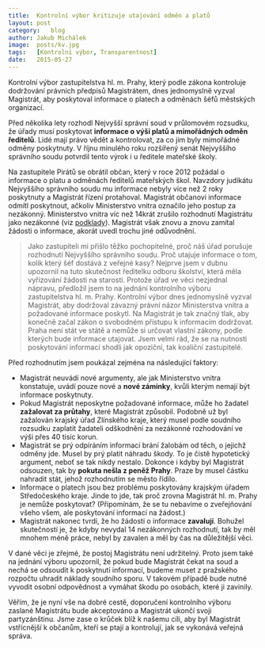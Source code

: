```yaml
---
title:	Kontrolní výbor kritizuje utajování odměn a platů
layout:	post
category:	blog
author:	Jakub Michálek
image:	posts/kv.jpg
tags:	[Kontrolní výbor, Transparentnost]
date:	2015-05-27
---
```


Kontrolní výbor zastupitelstva hl. m. Prahy, který podle zákona kontroluje 
dodržování právních předpisů Magistrátem, dnes jednomyslně vyzval Magistrát, aby 
poskytoval informace o platech a odměnách šéfů městských organizací.

Před několika lety rozhodl Nejvyšší správní soud v průlomovém rozsudku, 
že úřady musí poskytovat **informace o výši platů a mimořádných odměn ředitelů**. 
Lidé mají právo vědět a kontrolovat, za co jim byly mimořádné odměny poskytnuty.
V říjnu minulého roku rozšířený senát Nejvyššího správního soudu potvrdil 
tento výrok i u ředitele mateřské školy. 

Na zastupitele
Pirátů se obrátil občan, který v roce 2012 požádal o informace o platu a 
odměnách ředitelů mateřských škol. Navzdory judikátu Nejvyššího správního soudu
mu informace nebyly více než 2 roky poskytnuty a Magistrát řízení protahoval. 
Magistrát občanovi informace odmítl poskytnout,
ačkoliv Ministerstvo vnitra označilo jeho postup za nezákonný. Ministerstvo
vnitra víc než 14krát zrušilo rozhodnutí Magistrátu jako nezákonné (viz [podklady](https://github.com/pirati-cz/KlubPraha/tree/master/spisy/2015/27-platy-skolstvi)). Magistrát však znovu a znovu zamítal žádosti
o informace, akorát uvedl trochu jiné odůvodnění.

> Jako zastupiteli mi přišlo těžko pochopitelné, proč náš úřad porušuje
rozhodnutí Nejvyššího správního soudu. Proč utajuje informace o tom, kolik který šéf 
dostává z veřejné kasy? Nejprve jsem v dubnu upozornil na tuto skutečnost
ředitelku odboru školství, která měla vyřizování žádosti na starosti.
Protože úřad ve věci nezjednal nápravu, předložil jsem to na jednání kontrolního
výboru zastupitelstva hl. m. Prahy. Kontrolní výbor dnes jednomyslně vyzval Magistrát, 
aby dodržoval závazný právní názor Ministerstva vnitra a požadované 
informace poskytl. Na Magistrát je tak značný tlak, aby konečně začal zákon
o svobodném přístupu k informacím dodržovat. Praha není stát ve státě a nemůže
si určovat vlastní zákony, podle kterých bude informace utajovat. Jsem velmi 
rád, že se na nutnosti poskytování informací shodli jak opoziční, tak koaliční 
zastupitelé. 

Před rozhodnutím jsem poukázal zejména na následující faktory:

* Magistrát neuvádí nové argumenty, ale jak Ministerstvo vnitra konstatuje,
uvádí pouze nové a **nové záminky**, kvůli kterým nemají být informace poskytnuty.
* Pokud Magistrát neposkytne požadované informace, může ho žadatel **zažalovat
za průtahy**, které Magistrát způsobil. Podobně už byl zažalován krajský úřad
Zlínského kraje, který musel podle soudního rozsudku zaplatit žadateli 
odškodnění za nezákonné rozhodování ve výši přes 40 tisíc korun.
* Magistrát se prý odpíráním informací brání žalobám od těch, 
o jejichž odměny jde. Musel by prý platit náhradu škody. To je čistě hypotetický
argument, neboť se tak nikdy nestalo. Dokonce i kdyby byl Magistrát odsouzen, tak by 
**pokuta nešla z peněž Prahy**. Praze by musel částku nahradit stát, jehož rozhodnutím
se město řídilo.
* Informace o platech jsou bez problému poskytovány krajským úřadem Středočeského
kraje. Jinde to jde, tak proč zrovna Magistrát hl. m. Prahy je nemůže poskytovat? (Připomínám,
že se tu nebavíme o zveřejňování všeho všem, ale poskytování informací na žádost.)
* Magistrát nakonec tvrdí, že ho žádosti o informace **zavalují**. Bohužel skutečností
je, že kdyby nevydal 14 nezákonných rozhodnutí, tak by měl mnohem méně práce,
nebyl by zavalen a měl by čas na důležitější věci.

V dané věci je zřejmé, že postoj Magistrátu není udržitelný.
Proto jsem také na jednání výboru upozornil, že pokud bude Magistrát čekat na soud a
nechá se odsoudit k poskytnutí informací, budeme muset z pražského rozpočtu 
uhradit náklady soudního sporu. V takovém případě bude nutné vyvodit osobní 
odpovědnost a vymáhat škodu po osobách, které ji zavinily. 

Věřím, že je nyní vše na dobré cestě, doporučení kontrolního výboru zaslané 
Magistrátu bude akceptováno a Magistrát ukončí svoji partyzánštinu. 
Jsme zase o krůček blíž k našemu cíli, aby byl Magistrát vstřícnější k občanům, 
kteří se ptají a kontrolují, jak se vykonává veřejná správa. 


